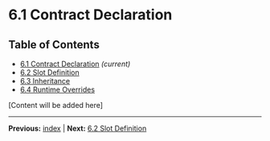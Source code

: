 # 6.1 Contract Declaration

## Table of Contents
- [6.1 Contract Declaration](./6.1-contract-declaration.md) *(current)*
- [6.2 Slot Definition](./6.2-slot-definition.md)
- [6.3 Inheritance](./6.3-inheritance.md)
- [6.4 Runtime Overrides](./6.4-runtime-overrides.md)

[Content will be added here]

---

**Previous:** [index](./index.md) | **Next:** [6.2 Slot Definition](./6.2-slot-definition.md)
